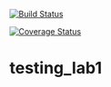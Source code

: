 [![Build Status](https://travis-ci.org/khuaigul/testing_lab1.svg?branch=master)](https://travis-ci.org/khuaigul/testing_lab1)

[![Coverage Status](https://coveralls.io/repos/github/khuaigul/testing_lab1/badge.svg?branch=master)](https://coveralls.io/github/khuaigul/testing_lab1?branch=master)

# testing_lab1
